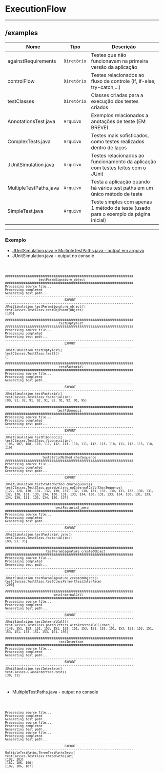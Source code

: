 # ExecutionFlow

<hr />

## /examples
|        Nome        |Tipo|Descrição|
|----------------|-------------------------------|-----------------------------|
| againstRequirements|`Diretório`| Testes que não funcionavam na primeira versão da aplicação|
| controlFlow |`Diretório`|Testes relacionados ao fluxo de controle (if, if-else, try-catch,...)|
| testClasses |`Diretório`|Classes criadas para a execução dos testes criados|
|AnnotationsTest.java|`Arquivo`      | Exemplos relacionados a anotações de teste (EM BREVE) |
| ComplexTests.java |`Arquivo`      |Testes mais sofisticados, como testes realizados dentro de laços |
| JUnitSimulation.java|`Arquivo`|Testes relacionados ao funcionamento da aplicação com testes feitos com o JUnit|
| MultipleTestPaths.java |`Arquivo`      |Testa a aplicação quando há vários test paths em um único método de teste|
| SimpleTest.java |`Arquivo`      |Teste simples com apenas 1 método de teste (usado para o exemplo da página inicial)|

<hr />

### Exemplo
- [JUnitSimulation.java e MultipleTestPaths.java - output em arquivo]()
- JUnitSimulation.java - output no console
<code>
	
	#####################################################################
                      testParamSignature_object                      
	#####################################################################
	Processing source file...
	Processing completed
	Generating test path...
	---------------------------------------------------------------------
	                                EXPORT                               
	---------------------------------------------------------------------
	JUnitSimulation.testParamSignature_object()
	testClasses.TestClass.testObjParam(Object)
	[195]

	#####################################################################
	                             testEmptyTest                           
	#####################################################################
	Processing source file...
	Processing completed
	Generating test path...
	---------------------------------------------------------------------
	                                EXPORT                               
	---------------------------------------------------------------------
	JUnitSimulation.testEmptyTest()
	testClasses.TestClass.test2()
	[]

	#####################################################################
	                             testFactorial                           
	#####################################################################
	Processing source file...
	Processing completed
	Generating test path...
	---------------------------------------------------------------------
	                                EXPORT                               
	---------------------------------------------------------------------
	JUnitSimulation.testFactorial()
	testClasses.TestClass.factorial(int)
	[89, 91, 92, 91, 92, 91, 92, 91, 92, 91, 95]

	#####################################################################
	                            testFibonacci                            
	#####################################################################
	Processing source file...
	Processing completed
	Generating test path...
	---------------------------------------------------------------------
	                                EXPORT                               
	---------------------------------------------------------------------
	JUnitSimulation.testFibonacci()
	testClasses.TestClass.fibonacci(int)
	[106, 107, 108, 110, 111, 112, 113, 110, 111, 112, 113, 110, 111, 112, 113, 110, 116]

	#####################################################################
	                    testStaticMethod_charSequence                    
	#####################################################################
	Processing source file...
	Processing completed
	Generating test path...
	---------------------------------------------------------------------
	                                EXPORT                               
	---------------------------------------------------------------------
	JUnitSimulation.testStaticMethod_charSequence()
	testClasses.TestClass.parseLetters_noInternalCall(CharSequence)
	[127, 128, 130, 131, 132, 130, 131, 132, 130, 131, 132, 130, 131, 132, 130, 131, 132, 130, 131, 133, 134, 130, 131, 133, 134, 130, 131, 133, 134, 130, 131, 133, 134, 130, 131, 133, 134, 130, 137]

	#####################################################################
	                           testFactorial_zero                       
	#####################################################################
	Processing source file...
	Processing completed
	Generating test path...
	---------------------------------------------------------------------
	                                EXPORT                               
	---------------------------------------------------------------------
	JUnitSimulation.testFactorial_zero()
	testClasses.TestClass.factorial(int)
	[89, 91, 95]

	#####################################################################
	                      testParamSignature_createdObject               
	#####################################################################
	Processing source file...
	Processing completed
	Generating test path...
	---------------------------------------------------------------------
	                                EXPORT                               
	---------------------------------------------------------------------
	JUnitSimulation.testParamSignature_createdObject()
	testClasses.TestClass.testClassParam(ClassInterface)
	[200]

	#####################################################################
	                          testInternalCall                           
	#####################################################################
	Processing source file...
	Processing completed
	Generating test path...
	---------------------------------------------------------------------
	                                EXPORT                               
	---------------------------------------------------------------------
	JUnitSimulation.testInternalCall()
	testClasses.TestClass.parseLetters_withInternalCall(char[])
	[149, 151, 153, 151, 153, 151, 153, 151, 153, 151, 153, 151, 153, 151, 153, 151, 153, 151, 153, 151, 153, 151, 156]

	#####################################################################
	                             testInterface                           
	#####################################################################
	Processing source file...
	Processing completed
	Generating test path...
	---------------------------------------------------------------------
	                                EXPORT                               
	---------------------------------------------------------------------
	JUnitSimulation.testInterface()
	testClasses.ClassInterface.test()
	[30, 31]
</code>

- MultipleTestPaths.java - output no console
<code>
	
	Processing source file...
	Processing completed
	Generating test path...
	Processing source file...
	Processing completed
	Generating test path...
	Processing source file...
	Processing completed
	Generating test path...
	---------------------------------------------------------------------
	                                EXPORT                               
	---------------------------------------------------------------------
	MultipleTestPaths.ThreeTestPathsTest()
	testClasses.TestClass.threePaths(int)
	[182, 183]
	[182, 186, 190]
	[182, 186, 187]
</code>
